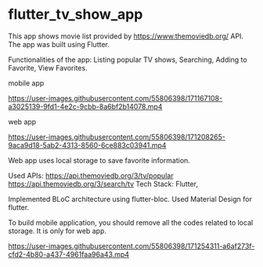 # flutter_tv_show_app
 This app shows movie list provided by https://www.themoviedb.org/ API.
 The app was built using Flutter.
 
 Functionalities of the app: Listing popular TV shows, Searching, Adding to Favorite, View Favorites.

mobile app

https://user-images.githubusercontent.com/55806398/171167108-a3025139-9fd1-4e2c-9cbb-8a6bf2b14078.mp4

web app




https://user-images.githubusercontent.com/55806398/171208265-9aca9d18-5ab2-4313-8560-6ce883c03941.mp4


Web app uses local storage to save favorite information.


Used APIs: https://api.themoviedb.org/3/tv/popular
           https://api.themoviedb.org/3/search/tv
Tech Stack: Flutter, 

Implemented BLoC architecture using flutter-bloc.
Used Material Design for flutter.
   
To build mobile application, you should remove all the codes related to local storage. It is only for web app.



https://user-images.githubusercontent.com/55806398/171254311-a6af273f-cfd2-4b80-a437-4961faa96a43.mp4

